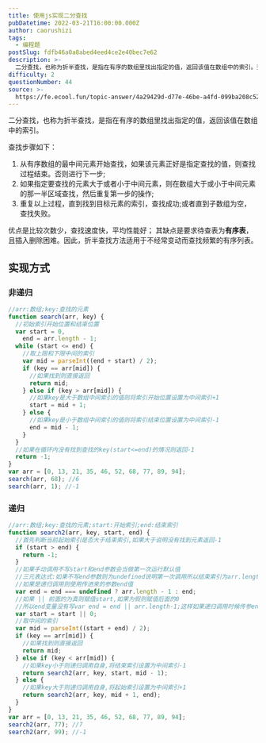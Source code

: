 ```yaml
---
title: 使用js实现二分查找
pubDatetime: 2022-03-21T16:00:00.000Z
author: caorushizi
tags:
  - 编程题
postSlug: fdfb46a0a8abed4eed4ce2e40bec7e62
description: >-
  二分查找，也称为折半查找，是指在有序的数组里找出指定的值，返回该值在数组中的索引。查找步骤如下：1.从有序数组的最中间元素开始查找，如果该元素正好是指定查找的值，则查找过程结束。否则进行下一步;2.如
difficulty: 2
questionNumber: 44
source: >-
  https://fe.ecool.fun/topic-answer/4a29429d-d77e-46be-a4fd-099ba208c52f?orderBy=updateTime&order=desc&tagId=26
---
```


二分查找，也称为折半查找，是指在有序的数组里找出指定的值，返回该值在数组中的索引。

查找步骤如下：

1.  从有序数组的最中间元素开始查找，如果该元素正好是指定查找的值，则查找过程结束。否则进行下一步;
2.  如果指定要查找的元素大于或者小于中间元素，则在数组大于或小于中间元素的那一半区域查找，然后重复第一步的操作;
3.  重复以上过程，直到找到目标元素的索引，查找成功;或者直到子数组为空，查找失败。

优点是比较次数少，查找速度快，平均性能好； 其缺点是要求待查表为**有序表**，且插入删除困难。因此，折半查找方法适用于不经常变动而查找频繁的有序列表。

## 实现方式

### 非递归

```js
//arr:数组;key:查找的元素
function search(arr, key) {
  //初始索引开始位置和结束位置
  var start = 0,
    end = arr.length - 1;
  while (start <= end) {
    //取上限和下限中间的索引
    var mid = parseInt((end + start) / 2);
    if (key == arr[mid]) {
      //如果找到则直接返回
      return mid;
    } else if (key > arr[mid]) {
      //如果key是大于数组中间索引的值则将索引开始位置设置为中间索引+1
      start = mid + 1;
    } else {
      //如果key是小于数组中间索引的值则将索引结束位置设置为中间索引-1
      end = mid - 1;
    }
  }
  //如果在循环内没有找到查找的key(start<=end)的情况则返回-1
  return -1;
}
var arr = [0, 13, 21, 35, 46, 52, 68, 77, 89, 94];
search(arr, 68); //6
search(arr, 1); //-1
```

### 递归

```js
//arr:数组;key:查找的元素;start:开始索引;end:结束索引
function search2(arr, key, start, end) {
  //首先判断当前起始索引是否大于结束索引,如果大于说明没有找到元素返回-1
  if (start > end) {
    return -1;
  }
  //如果手动调用不写start和end参数会当做第一次运行默认值
  //三元表达式:如果不写end参数则为undefined说明第一次调用所以结束索引为arr.length-1
  //如果是递归调用则使用传进来的参数end值
  var end = end === undefined ? arr.length - 1 : end;
  //如果 || 前面的为真则赋值start,如果为假则赋值后面的0
  //所以end变量没有写var end = end || arr.length-1;这样如果递归调用时候传参end为0时会被转化为false,导致赋值给arr.length-1造成无限循环溢出;
  var start = start || 0;
  //取中间的索引
  var mid = parseInt((start + end) / 2);
  if (key == arr[mid]) {
    //如果找到则直接返回
    return mid;
  } else if (key < arr[mid]) {
    //如果key小于则递归调用自身,将结束索引设置为中间索引-1
    return search2(arr, key, start, mid - 1);
  } else {
    //如果key大于则递归调用自身,将起始索引设置为中间索引+1
    return search2(arr, key, mid + 1, end);
  }
}
var arr = [0, 13, 21, 35, 46, 52, 68, 77, 89, 94];
search2(arr, 77); //7
search2(arr, 99); //-1
```
